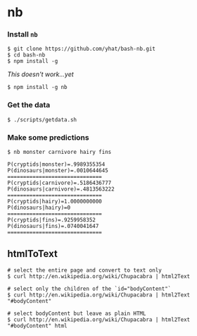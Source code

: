 # nb

### Install `nb`
    $ git clone https://github.com/yhat/bash-nb.git
    $ cd bash-nb
    $ npm install -g 
    
*This doesn't work...yet*

    $ npm install -g nb
    
    
### Get the data

    $ ./scripts/getdata.sh

### Make some predictions

    $ nb monster carnivore hairy fins
    
    P(cryptids|monster)=.9989355354
    P(dinosaurs|monster)=.0010644645
    ==============================
    P(cryptids|carnivore)=.5186436777
    P(dinosaurs|carnivore)=.4813563222
    ==============================
    P(cryptids|hairy)=1.0000000000
    P(dinosaurs|hairy)=0
    ==============================
    P(cryptids|fins)=.9259958352
    P(dinosaurs|fins)=.0740041647
    ==============================

## htmlToText

    # select the entire page and convert to text only
    $ curl http://en.wikipedia.org/wiki/Chupacabra | html2Text 

    # select only the children of the `id="bodyContent"`
    $ curl http://en.wikipedia.org/wiki/Chupacabra | html2Text "#bodyContent" 

    # select bodyContent but leave as plain HTML
    $ curl http://en.wikipedia.org/wiki/Chupacabra | html2Text "#bodyContent" html

